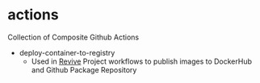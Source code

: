 # actions
Collection of Composite Github Actions

* deploy-container-to-registry
    * Used in [Revive](https://github.com/sachinsshetty/revive) Project workflows to publish images to DockerHub and Github Package Repository
